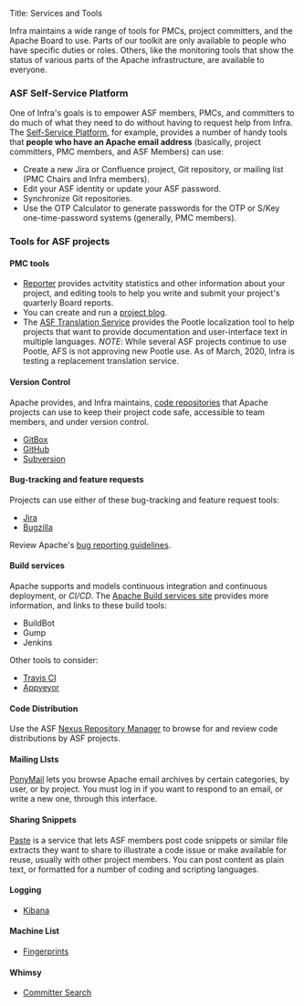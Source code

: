 Title: Services and Tools

Infra maintains a wide range of tools for PMCs, project committers, and the Apache Board to use. Parts of our toolkit are only available to people who have specific duties or roles. Others, like the monitoring tools that show the status of various parts of the Apache infrastructure, are available to everyone.

### ASF Self-Service Platform

One of Infra's goals is to empower ASF members, PMCs, and committers to do much of what they need to do without having to request help from Infra. The <a href="https://selfserve.apache.org" target="_blank">Self-Service Platform</a>, for example, provides a number of handy tools that **people who have an Apache email address** (basically, project committers, PMC members, and ASF Members) can use:

  * Create a new Jira or Confluence project, Git repository, or mailing list (PMC Chairs and Infra members).
  * Edit your ASF identity or update your ASF password.
  * Synchronize Git repositories.
  * Use the OTP Calculator to generate passwords for the OTP or S/Key one-time-password systems (generally, PMC members).
  
  
### Tools for ASF projects

#### PMC tools

- <a href="https://reporter.apache.org/" target="_blank">Reporter</a> provides actvitity statistics and other information about your project, and editing tools to help you write and submit your project's quarterly Board reports.
- You can create and run a [project blog](project-blog.html).
- The <a href="https://translate.apache.org/" target="_blank">ASF Translation Service</a> provides the Pootle localization tool to help projects that want to provide documentation and user-interface text in multiple languages. *NOTE*: While several ASF projects continue to use Pootle, AFS is not approving new Pootle use. As of March, 2020, Infra is testing a replacement translation service.

#### Version Control

Apache provides, and Infra maintains, [code repositories](source-code-repository.html) that Apache projects can use to keep their project code safe, accessible to team members, and under version control.

* [GitBox](https://gitbox.apache.org)
* [GitHub](https://github.com/apache/)
* [Subversion](https://svn.apache.org/viewvc)

#### Bug-tracking and feature requests

Projects can use either of these bug-tracking  and feature request tools:

* <a href="https://issues.apache.org/jira" target="_blank">Jira</a>
* <a href="https://bz.apache.org/bugzilla/" target="_blank">Bugzilla</a>

Review Apache's <a href="https://issues.apache.org/bugwritinghelp.html" target="_blank">bug reporting guidelines</a>.

#### Build services

Apache supports and models continuous integration and continuous deployment, or *CI/CD*. The <a href="https://ci.apache.org" target="_blank">Apache Build services site</a> provides more information, and links to these build tools:

* BuildBot
* Gump
* Jenkins

Other tools to consider:

* <a href="https://travis-ci.org/" target="_blank">Travis CI</a>
* <a href="https://www.appveyor.com" target="_blank">Appveyor</a>


#### Code Distribution

Use the ASF <a href="https://repository.apache.org/" target="_blank">Nexus Repository Manager</a> to browse for and review code distributions by ASF projects.


#### Mailing LIsts

<a href="https://lists.apache.org" target="_blank">PonyMail</a> lets you browse Apache email archives by certain categories, by user, or by project. You must log in if you want to respond to an email, or write a new one, through this interface.

#### Sharing Snippets

<a href="https://paste.apache.org/" target="_blank">Paste</a> is a service that lets ASF members post code snippets or similar file extracts they want to share to illustrate a code issue or make available for reuse, usually with other project members. You can post content as plain text, or formatted for a number of coding and scripting languages.

#### Logging

* [Kibana](https://uls.apache.org/app/kibana#/discover?_g=())

#### Machine List

* [Fingerprints](https://www.apache.org/dev/machines.html)

#### Whimsy

* [Committer Search](https://whimsy.apache.org/roster/committer/https://whimsy.apache.org/roster/committer/)

